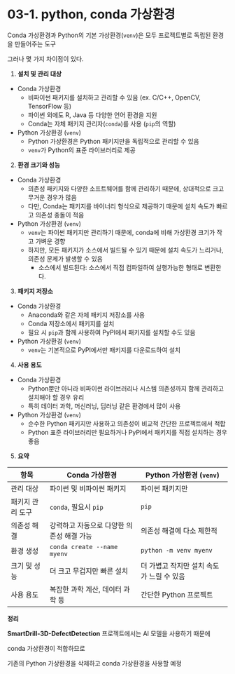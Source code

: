 # 03-1. python, conda 가상환경

Conda 가상환경과 Python의 기본 가상환경(`venv`)은 모두 프로젝트별로 독립된 환경을 만들어주는 도구

그러나 몇 가지 차이점이 있다.



1. **설치 및 관리 대상**

- Conda 가상환경
  -  비파이썬 패키지를 설치하고 관리할 수 있음 (ex. C/C++, OpenCV, TensorFlow 등)
  - 파이썬 외에도 R, Java 등 다양한 언어 환경을 지원
  - Conda는 자체 패키지 관리자(`conda`)를 사용 (`pip`의 역할)
- Python 가상환경 (`venv`)
  - Python 가상환경은 Python 패키지만을 독립적으로 관리할 수 있음
  - `venv`가 Python의 표준 라이브러리로 제공



2. **환경 크기와 성능**

- Conda 가상환경
  - 의존성 패키지와 다양한 소프트웨어를 함께 관리하기 때문에, 상대적으로 크고 무거운 경우가 많음
  - 다만, Conda는 패키지를 바이너리 형식으로 제공하기 때문에 설치 속도가 빠르고 의존성 충돌이 적음
- Python 가상환경 (`venv`)
  - `venv`는 파이썬 패키지만 관리하기 때문에, conda에 비해 가상환경 크기가 작고 가벼운 경향
  - 하지만, 모든 패키지가 소스에서 빌드될 수 있기 때문에 설치 속도가 느리거나, 의존성 문제가 발생할 수 있음
    - 소스에서 빌드된다: 소스에서 직접 컴파일하여 실행가능한 형태로 변환한다.





3. **패키지 저장소** 

- Conda 가상환경
  - Anaconda와 같은 자체 패키지 저장소를 사용
  - Conda 저장소에서 패키지를 설치
  - 필요 시 `pip`과 함께 사용하여 PyPI에서 패키지를 설치할 수도 있음
- Python 가상환경 (`venv`)
  - `venv`는 기본적으로 PyPI에서만 패키지를 다운로드하여 설치



4. **사용 용도**

- Conda 가상환경
  - Python뿐만 아니라 비파이썬 라이브러리나 시스템 의존성까지 함께 관리하고 설치해야 할 경우 유리
  - 특히 데이터 과학, 머신러닝, 딥러닝 같은 환경에서 많이 사용
- Python 가상환경 (`venv`)
  - 순수한 Python 패키지만 사용하고 의존성이 비교적 간단한 프로젝트에서 적합
  - Python 표준 라이브러리만 필요하거나 PyPI에서 패키지를 직접 설치하는 경우 좋음



5. **요약**

| 항목             | Conda 가상환경                            | Python 가상환경 (`venv`)                  |
| ---------------- | ----------------------------------------- | ----------------------------------------- |
| 관리 대상        | 파이썬 및 비파이썬 패키지                 | 파이썬 패키지만                           |
| 패키지 관리 도구 | `conda`, 필요시 `pip`                     | `pip`                                     |
| 의존성 해결      | 강력하고 자동으로 다양한 의존성 해결 가능 | 의존성 해결에 다소 제한적                 |
| 환경 생성        | `conda create --name myenv`               | `python -m venv myenv`                    |
| 크기 및 성능     | 더 크고 무겁지만 빠른 설치                | 더 가볍고 작지만 설치 속도가 느릴 수 있음 |
| 사용 용도        | 복잡한 과학 계산, 데이터 과학 등          | 간단한 Python 프로젝트                    |



**정리**

**SmartDrill-3D-DefectDetection** 프로젝트에서는 AI 모델을 사용하기 때문에

conda 가상환경이 적합하므로

기존의 Python 가상환경을 삭제하고 conda 가상환경을 사용할 예정